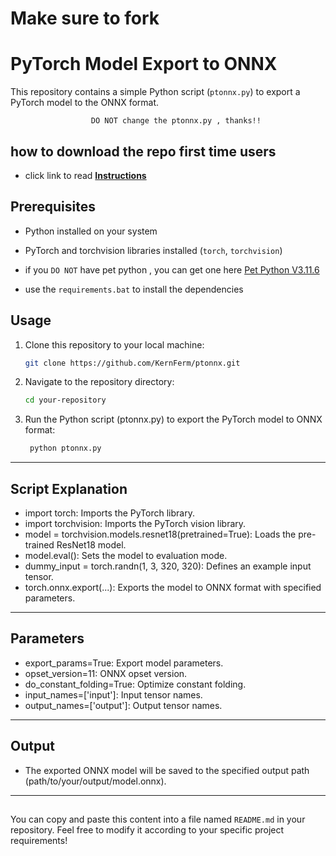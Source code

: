 # Make sure to fork 


# PyTorch Model Export to ONNX

This repository contains a simple Python script (`ptonnx.py`) to export a PyTorch model to the ONNX format.
                        
                      DO NOT change the ptonnx.py , thanks!!
                  

## how to download the repo first time users

  - click link to read [**Instructions**](https://www.fnbubbles420.org/Instructions-On-How-To-Download-Repo)

## Prerequisites

- Python installed on your system
- PyTorch and torchvision libraries installed (`torch`, `torchvision`)

- if you `DO NOT` have pet python , you can get one here [Pet Python V3.11.6](https://github.com/KernFerm/Py3.11.6installer)
- use the `requirements.bat` to install the dependencies

## Usage

1. Clone this repository to your local machine:

   ```bash
   git clone https://github.com/KernFerm/ptonnx.git

2. Navigate to the repository directory:

   ```bash
   cd your-repository

3. Run the Python script (ptonnx.py) to export the PyTorch model to ONNX format:

   ```bash
    python ptonnx.py


------

## Script Explanation
- import torch: Imports the PyTorch library.
- import torchvision: Imports the PyTorch vision library.
- model = torchvision.models.resnet18(pretrained=True): Loads the pre-trained ResNet18 model.
- model.eval(): Sets the model to evaluation mode.
- dummy_input = torch.randn(1, 3, 320, 320): Defines an example input tensor.
- torch.onnx.export(...): Exports the model to ONNX format with specified parameters.
----
## Parameters
- export_params=True: Export model parameters.
- opset_version=11: ONNX opset version.
- do_constant_folding=True: Optimize constant folding.
- input_names=['input']: Input tensor names.
- output_names=['output']: Output tensor names.

-----


## Output

- The exported ONNX model will be saved to the specified output path (path/to/your/output/model.onnx).

---

## 
You can copy and paste this content into a file named `README.md` in your repository. Feel free to modify it according to your specific project requirements!

